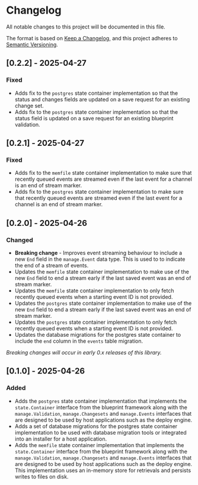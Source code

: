 # Changelog

All notable changes to this project will be documented in this file.

The format is based on [Keep a Changelog](https://keepachangelog.com/en/1.0.0/),
and this project adheres to [Semantic Versioning](https://semver.org/spec/v2.0.0.html).

## [0.2.2] - 2025-04-27

### Fixed

- Adds fix to the `postgres` state container implementation so that the status and changes fields are updated on a save request for an existing change set.
- Adds fix to the `postgres` state container implementation so that the status field is updated on a save request for an existing blueprint validation.

## [0.2.1] - 2025-04-27

### Fixed

- Adds fix to the `memfile` state container implementation to make sure that recently queued events are streamed even if the last event for a channel is an end of stream marker.
- Adds fix to the `postgres` state container implementation to make sure that recently queued events are streamed even if the last event for a channel is an end of stream marker.

## [0.2.0] - 2025-04-26

### Changed

- **Breaking change** - Improves event streaming behaviour to include a new `End` field in the `manage.Event` data type. This is used to to indicate the end of a stream of events.
- Updates the `memfile` state container implementation to make use of the new `End` field to end a stream early if the last saved event was an end of stream marker.
- Updates the `memfile` state container implementation to only fetch recently queued events when a starting event ID is not provided.
- Updates the `postgres` state container implementation to make use of the new `End` field to end a stream early if the last saved event was an end of stream marker.
- Updates the `postgres` state container implementation to only fetch recently queued events when a starting event ID is not provided.
- Updates the database migrations for the postgres state container to include the `end` column in the `events` table migration.

_Breaking changes will occur in early 0.x releases of this library._

## [0.1.0] - 2025-04-26

### Added

- Adds the `postgres` state container implementation that implements the `state.Container` interface from the blueprint framework along with the `manage.Validation`, `manage.Changesets` and `manage.Events` interfaces that are designed to be used by host applications such as the deploy engine.
- Adds a set of database migrations for the postgres state container implementation to be used with database migration tools or integrated into an installer for a host application.
- Adds the `memfile` state container implementation that implements the `state.Container` interface from the blueprint framework along with the `manage.Validation`, `manage.Changesets` and `manage.Events` interfaces that are designed to be used by host applications such as the deploy engine. This implementation uses an in-memory store for retrievals and persists writes to files on disk.
